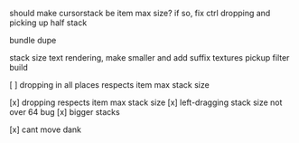 should make cursorstack be item max size?
if so, fix ctrl dropping and picking up half stack

bundle dupe

stack size text rendering, make smaller and add suffix
textures
pickup
filter
build


[ ] dropping in all places respects item max stack size

[x] dropping respects item max stack size
[x] left-dragging stack size not over 64 bug
[x] bigger stacks

[x] cant move dank
